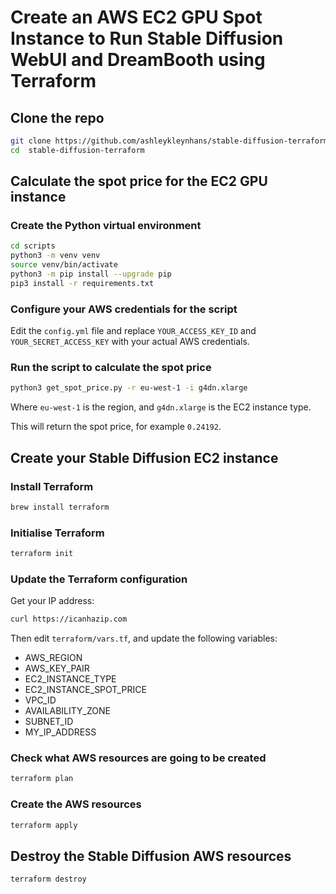 # Create an AWS EC2 GPU Spot Instance to Run Stable Diffusion WebUI and DreamBooth using Terraform

## Clone the repo

```bash
git clone https://github.com/ashleykleynhans/stable-diffusion-terraform.git
cd  stable-diffusion-terraform
```

## Calculate the spot price for the EC2 GPU instance

### Create the Python virtual environment

```bash
cd scripts
python3 -m venv venv
source venv/bin/activate
python3 -m pip install --upgrade pip
pip3 install -r requirements.txt
```

### Configure your AWS credentials for the script

Edit the `config.yml` file and replace `YOUR_ACCESS_KEY_ID`
and `YOUR_SECRET_ACCESS_KEY` with your actual AWS credentials.

### Run the script to calculate the spot price

```bash
python3 get_spot_price.py -r eu-west-1 -i g4dn.xlarge
```

Where `eu-west-1` is the region, and `g4dn.xlarge` is the EC2
instance type.

This will return the spot price, for example `0.24192`.

## Create your Stable Diffusion EC2 instance

### Install Terraform

```bash
brew install terraform
```

### Initialise Terraform

```bash
terraform init
```

### Update the Terraform configuration

Get your IP address:

```bash
curl https://icanhazip.com
```

Then edit `terraform/vars.tf`, and update the following variables:

* AWS_REGION
* AWS_KEY_PAIR
* EC2_INSTANCE_TYPE
* EC2_INSTANCE_SPOT_PRICE
* VPC_ID
* AVAILABILITY_ZONE
* SUBNET_ID
* MY_IP_ADDRESS

### Check what AWS resources are going to be created

```bash
terraform plan
```

### Create the AWS resources

```bash
terraform apply
```

## Destroy the Stable Diffusion AWS resources

```bash
terraform destroy
```